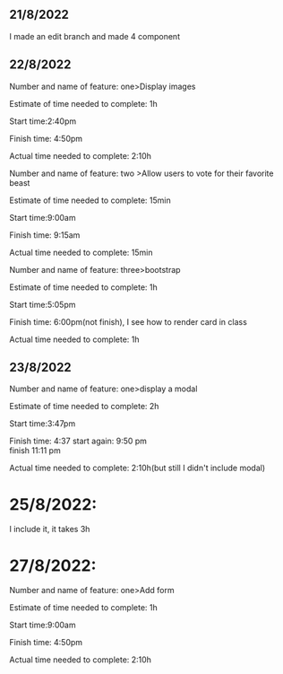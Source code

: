 ## 21/8/2022
I made an edit branch and made 4 component

## 22/8/2022
Number and name of feature:  one>Display images

Estimate of time needed to complete: 1h

Start time:2:40pm

Finish time: 4:50pm

Actual time needed to complete: 2:10h

Number and name of feature:  two >Allow users to vote for their favorite beast

Estimate of time needed to complete: 15min

Start time:9:00am

Finish time: 9:15am

Actual time needed to complete: 15min


Number and name of feature:  three>bootstrap

Estimate of time needed to complete: 1h

Start time:5:05pm

Finish time: 6:00pm(not finish), I see how to render card in class

Actual time needed to complete: 1h

## 23/8/2022

Number and name of feature:  one>display a modal

Estimate of time needed to complete: 2h

Start time:3:47pm

Finish time: 4:37 
start again: 9:50 pm  
finish 11:11 pm

Actual time needed to complete: 2:10h(but still I didn't include modal)
# 25/8/2022:
I include it, it takes 3h
# 27/8/2022:
Number and name of feature:  one>Add form

Estimate of time needed to complete: 1h

Start time:9:00am

Finish time: 4:50pm

Actual time needed to complete: 2:10h